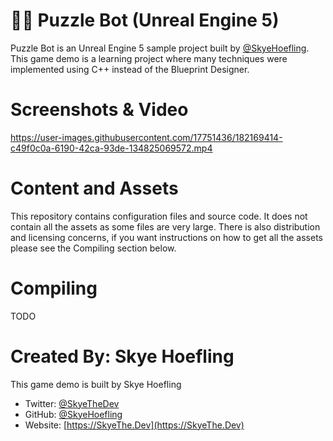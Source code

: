# 🧩🤖 Puzzle Bot (Unreal Engine 5)
Puzzle Bot is an Unreal Engine 5 sample project built by [@SkyeHoefling](https://github.com/SkyeHoefling). This game demo is a learning project where many techniques were implemented using C++ instead of the Blueprint Designer.

# Screenshots & Video

https://user-images.githubusercontent.com/17751436/182169414-c49f0c0a-6190-42ca-93de-134825069572.mp4


# Content and Assets
This repository contains configuration files and source code. It does not contain all the assets as some files are very large. There is also distribution and licensing concerns, if you want instructions on how to get all the assets please see the Compiling section below.

# Compiling
TODO

# Created By: Skye Hoefling
This game demo is built by Skye Hoefling
* Twitter: [@SkyeTheDev](https://twitter.com/SkyeTheDev)
* GitHub: [@SkyeHoefling](https://github.com/SkyeHoefling)
* Website: [https://SkyeThe.Dev](https://SkyeThe.Dev)
